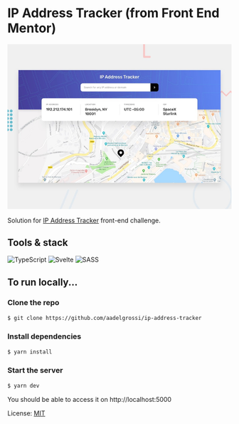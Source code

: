 # IP Address Tracker (from Front End Mentor)

![Design preview for the IP Address Tracker coding challenge](.github/desktop-preview.jpg)

Solution for [IP Address Tracker](https://www.frontendmentor.io/challenges/ip-address-tracker-I8-0yYAH0) front-end challenge. 

## Tools & stack 

<img alt="TypeScript" src="https://img.shields.io/badge/typescript%20-%23007ACC.svg?&style=for-the-badge&logo=typescript&logoColor=white"/> <img alt="Svelte" src="https://img.shields.io/badge/svelte%20-%23f1413d.svg?&style=for-the-badge&logo=svelte&logoColor=white"/> <img alt="SASS" src="https://img.shields.io/badge/SASS%20-hotpink.svg?&style=for-the-badge&logo=SASS&logoColor=white"/>  
 
  
## To run locally...

### Clone the repo
```bash
$ git clone https://github.com/aadelgrossi/ip-address-tracker
```

### Install dependencies
```bash
$ yarn install 
```

### Start the server
```bash
$ yarn dev
```

You should be able to access it on http://localhost:5000  


License: [MIT](LICENSE)
